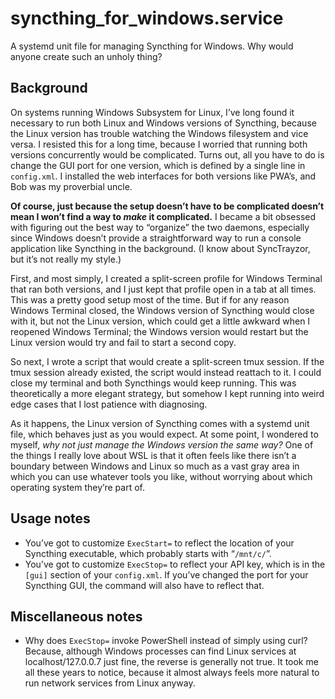 # syncthing_for_windows.service
A systemd unit file for managing Syncthing for Windows. Why would anyone create such an unholy thing?

## Background
On systems running Windows Subsystem for Linux, I’ve long found it necessary to run both Linux and Windows versions of Syncthing, because the Linux version has trouble watching the Windows filesystem and vice versa. I resisted this for a long time, because I worried that running both versions concurrently would be complicated. Turns out, all you have to do is change the GUI port for one version, which is defined by a single line in `config.xml`. I installed the web interfaces for both versions like PWA’s, and Bob was my proverbial uncle.

**Of course, just because the setup doesn’t have to be complicated doesn’t mean I won’t find a way to *make* it complicated.** I became a bit obsessed with figuring out the best way to “organize” the two daemons, especially since Windows doesn’t provide a straightforward way to run a console application like Syncthing in the background. (I know about SyncTrayzor, but it’s not really my style.)

First, and most simply, I created a split-screen profile for Windows Terminal that ran both versions, and I just kept that profile open in a tab at all times. This was a pretty good setup most of the time. But if for any reason Windows Terminal closed, the Windows version of Syncthing would close with it, but not the Linux version, which could get a little awkward when I reopened Windows Terminal; the Windows version would restart but the Linux version would try and fail to start a second copy.

So next, I wrote a script that would create a split-screen tmux session. If the tmux session already existed, the script would instead reattach to it. I could close my terminal and both Syncthings would keep running. This was theoretically a more elegant strategy, but somehow I kept running into weird edge cases that I lost patience with diagnosing.

As it happens, the Linux version of Syncthing comes with a systemd unit file, which behaves just as you would expect. At some point, I wondered to myself, *why not just manage the Windows version the same way?* One of the things I really love about WSL is that it often feels like there isn’t a boundary between Windows and Linux so much as a vast gray area in which you can use whatever tools you like, without worrying about which operating system they’re part of.

## Usage notes
* You’ve got to customize `ExecStart=` to reflect the location of your Syncthing executable, which probably starts with “`/mnt/c/`”.
* You’ve got to customize `ExecStop=` to reflect your API key, which is in the `[gui]` section of your `config.xml`. If you’ve changed the port for your Syncthing GUI, the command will also have to reflect that.

## Miscellaneous notes
* Why does `ExecStop=` invoke PowerShell instead of simply using curl? Because, although Windows processes can find Linux services at localhost/127.0.0.7 just fine, the reverse is generally not true. It took me all these years to notice, because it almost always feels more natural to run network services from Linux anyway.
